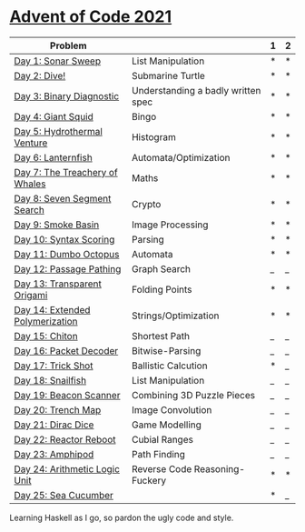 # [Advent of Code 2021](https://adventofcode.com/2021) 


| Problem |  | 1 | 2 |
| --- | --- | --- | ---|
| [Day 1: Sonar Sweep](https://adventofcode.com/2021/day/1)  | List Manipulation | *   | * |
| [Day 2: Dive!](https://adventofcode.com/2021/day/2)  | Submarine Turtle | *   | * |
| [Day 3: Binary Diagnostic](https://adventofcode.com/2021/day/3)  | Understanding a badly written spec | *   | * |
| [Day 4: Giant Squid](https://adventofcode.com/2021/day/4)  | Bingo | *   | * |
| [Day 5: Hydrothermal Venture](https://adventofcode.com/2021/day/5)| Histogram  | *   | * |
| [Day 6: Lanternfish](https://adventofcode.com/2021/day/6)  | Automata/Optimization| *   | * |
| [Day 7: The Treachery of Whales](https://adventofcode.com/2021/day/7)   | Maths | *   | * |
| [Day 8: Seven Segment Search](https://adventofcode.com/2021/day/8)  | Crypto | *   | * |
| [Day 9: Smoke Basin](https://adventofcode.com/2021/day/9)  | Image Processing | *  | * |
| [Day 10: Syntax Scoring](https://adventofcode.com/2021/day/10)  | Parsing | *   | * |
| [Day 11: Dumbo Octopus](https://adventofcode.com/2021/day/11)  | Automata | *   | * |
| [Day 12: Passage Pathing](https://adventofcode.com/2021/day/12)  | Graph Search | _   | _ |
| [Day 13: Transparent Origami](https://adventofcode.com/2021/day/13)  | Folding Points | *   | * |
| [Day 14: Extended Polymerization](https://adventofcode.com/2021/day/)  | Strings/Optimization | *   | * |
| [Day 15: Chiton ](https://adventofcode.com/2021/day/15)  | Shortest Path | _   | _ |
| [Day 16: Packet Decoder](https://adventofcode.com/2021/day/16)  |Bitwise-Parsing  | _   | _ |
| [Day 17: Trick Shot](https://adventofcode.com/2021/day/17)  | Ballistic Calcution | *   | _ |
| [Day 18: Snailfish](https://adventofcode.com/2021/day/18)  | List Manipulation | _   | _ |
| [Day 19: Beacon Scanner](https://adventofcode.com/2021/day/19)  | Combining 3D Puzzle Pieces | _   | _ |
| [Day 20: Trench Map](https://adventofcode.com/2021/day/20)  | Image Convolution | _   | _ |
| [Day 21: Dirac Dice](https://adventofcode.com/2021/day/21)  | Game Modelling  | _   | _ |
| [Day 22: Reactor Reboot](https://adventofcode.com/2021/day/22)  | Cubial Ranges | _   | _ |
| [Day 23: Amphipod](https://adventofcode.com/2021/day/23)  | Path Finding  | _   | _ |
| [Day 24: Arithmetic Logic Unit](https://adventofcode.com/2021/day/24)  | Reverse Code Reasoning-Fuckery  | *  | * |
| [Day 25: Sea Cucumber](https://adventofcode.com/2021/day/25)  |  | * | _ |


Learning Haskell as I go, so pardon the ugly code and style.
